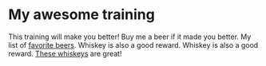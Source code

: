 # My awesome training
This training will make you better!
Buy me a beer if it made you better.
My list of [favorite beers](beers.md).
Whiskey is also a good reward.
Whiskey is also a good reward.
[These whiskeys](whiskeys.md) are great!
